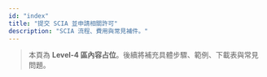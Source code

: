 ```yaml
---
id: "index"
title: "提交 SCIA 並申請相關許可"
description: "SCIA 流程、費用與常見補件。"
---
```


> 本頁為 **Level-4 區內容占位**。後續將補充具體步驟、範例、下載表與常見問題。
